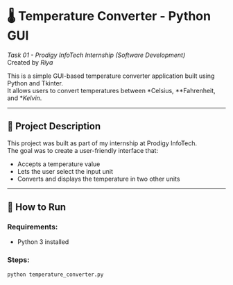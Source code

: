 # 🌡️ Temperature Converter - Python GUI

*Task 01 - Prodigy InfoTech Internship (Software Development)*  
Created by *Riya*

This is a simple GUI-based temperature converter application built using Python and Tkinter.  
It allows users to convert temperatures between *Celsius, **Fahrenheit, and **Kelvin*.

---

## 📌 Project Description

This project was built as part of my internship at Prodigy InfoTech.  
The goal was to create a user-friendly interface that:
- Accepts a temperature value
- Lets the user select the input unit
- Converts and displays the temperature in two other units

---

## 🚀 How to Run

### Requirements:
- Python 3 installed

### Steps:
```bash
python temperature_converter.py